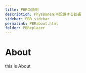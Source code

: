 ```yaml
---
title: PBRの説明
description: PhysBoneを再設置する拡張
sidebar: PBR_sidebar
permalink: PBRabout.html
folder: PBReplacer
---
```

# About
this is About
